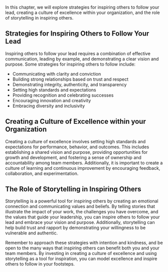
In this chapter, we will explore strategies for inspiring others to follow your lead, creating a culture of excellence within your organization, and the role of storytelling in inspiring others.

Strategies for Inspiring Others to Follow Your Lead
---------------------------------------------------

Inspiring others to follow your lead requires a combination of effective communication, leading by example, and demonstrating a clear vision and purpose. Some strategies for inspiring others to follow include:

* Communicating with clarity and conviction
* Building strong relationships based on trust and respect
* Demonstrating integrity, authenticity, and transparency
* Setting high standards and expectations
* Providing recognition and celebrating successes
* Encouraging innovation and creativity
* Embracing diversity and inclusivity

Creating a Culture of Excellence within your Organization
---------------------------------------------------------

Creating a culture of excellence involves setting high standards and expectations for performance, behavior, and outcomes. This includes establishing a shared vision and purpose, providing opportunities for growth and development, and fostering a sense of ownership and accountability among team members. Additionally, it is important to create a culture of learning and continuous improvement by encouraging feedback, collaboration, and experimentation.

The Role of Storytelling in Inspiring Others
--------------------------------------------

Storytelling is a powerful tool for inspiring others by creating an emotional connection and communicating values and beliefs. By telling stories that illustrate the impact of your work, the challenges you have overcome, and the values that guide your leadership, you can inspire others to follow your lead and embrace your vision and purpose. Additionally, storytelling can help build trust and rapport by demonstrating your willingness to be vulnerable and authentic.

Remember to approach these strategies with intention and kindness, and be open to the many ways that inspiring others can benefit both you and your team members. By investing in creating a culture of excellence and using storytelling as a tool for inspiration, you can model excellence and inspire others to follow in your footsteps.


